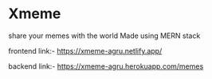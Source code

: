 # Xmeme
share your memes with the world
Made using MERN stack

frontend link:- https://xmeme-agru.netlify.app/

backend link:- https://xmeme-agru.herokuapp.com/memes
